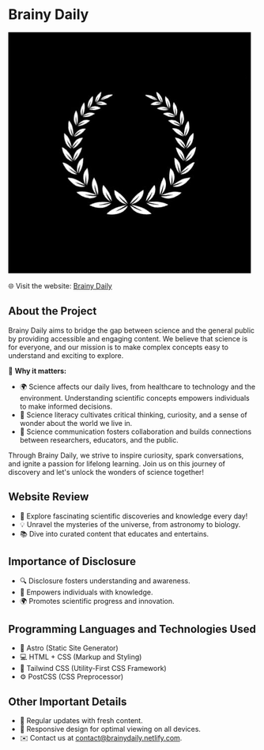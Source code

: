 # Brainy Daily

![Brainy Daily Logo](https://github.com/MrZaurik/BrainyDaily/blob/master/public/img/logo.png?raw=true)

🌐 Visit the website: [Brainy Daily](https://www.brainydaily.netlify.com)

## About the Project

Brainy Daily aims to bridge the gap between science and the general public by providing accessible and engaging content. We believe that science is for everyone, and our mission is to make complex concepts easy to understand and exciting to explore.

🔬 **Why it matters:** 

- 🌍 Science affects our daily lives, from healthcare to technology and the environment. Understanding scientific concepts empowers individuals to make informed decisions.
- 🌱 Science literacy cultivates critical thinking, curiosity, and a sense of wonder about the world we live in.
- 🤝 Science communication fosters collaboration and builds connections between researchers, educators, and the public.

Through Brainy Daily, we strive to inspire curiosity, spark conversations, and ignite a passion for lifelong learning. Join us on this journey of discovery and let's unlock the wonders of science together!

## Website Review

- 🌟 Explore fascinating scientific discoveries and knowledge every day!
- 💡 Unravel the mysteries of the universe, from astronomy to biology.
- 📚 Dive into curated content that educates and entertains.

## Importance of Disclosure

- 🔍 Disclosure fosters understanding and awareness.
- 🧠 Empowers individuals with knowledge.
- 🌍 Promotes scientific progress and innovation.

## Programming Languages and Technologies Used

- 🚀 Astro (Static Site Generator)
- 💻 HTML + CSS (Markup and Styling)
- 🎨 Tailwind CSS (Utility-First CSS Framework)
- ⚙️ PostCSS (CSS Preprocessor)

## Other Important Details

- 📌 Regular updates with fresh content.
- 📱 Responsive design for optimal viewing on all devices.
- ✉️ Contact us at [contact@brainydaily.netlify.com](mailto:juanguisam@gmail.com).

